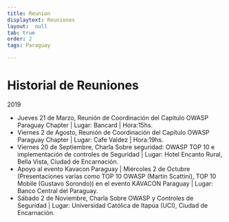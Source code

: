 ```yaml
---
title: Reunion
displaytext: Reuniones
layout:  null
tab: true
order: 2
tags: Paraguay

---
```


# Historial de Reuniones
2019
- Jueves 21 de Marzo, Reunión de Coordinación del Capítulo OWASP Paraguay Chapter | Lugar: Bancard | Hora:15hs.
- Viernes 2 de Agosto, Reunión de Coordinación del Capítulo OWASP Paraguay Chapter | Lugar: Cafe Valdez | Hora:19hs.
- Viernes 20 de Septiembre, Charla Sobre seguridad: OWASP TOP 10 e implementación de controles de Seguridad | Lugar: Hotel Encanto Rural, Bella Vista, Ciudad de Encarnación.
- Apoyo al evento Kavacon Paraguay | Miércoles 2 de Octubre (Presentaciones varias como TOP 10 OWASP (Martin Scattini), TOP 10 Mobile (Gustavo Sorondo)) en el evento KAVACON Paraguay | Lugar: Banco Central del Paraguay.
- Sábado 2 de Noviembre, Charla Sobre OWASP y Controles de Seguridad | Lugar: Universidad Católica de Itapúa (UCI), Ciudad de Encarnación.
